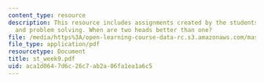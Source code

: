 ```yaml
---
content_type: resource
description: This resource includes assignments created by the students on peer interaction
  and problem solving. When are two heads better than one?
file: /media/https%3A/open-learning-course-data-rc.s3.amazonaws.com/mas-965-relational-machines-spring-2005/aca1d0647d6c26c7ab2a06fa1ea1a6c5_st_week9.pdf
file_type: application/pdf
resourcetype: Document
title: st_week9.pdf
uid: aca1d064-7d6c-26c7-ab2a-06fa1ea1a6c5
---
```

